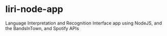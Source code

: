 # liri-node-app
Language Interpretation and Recognition Interface app using NodeJS, and the BandsInTown, and Spotify APIs
